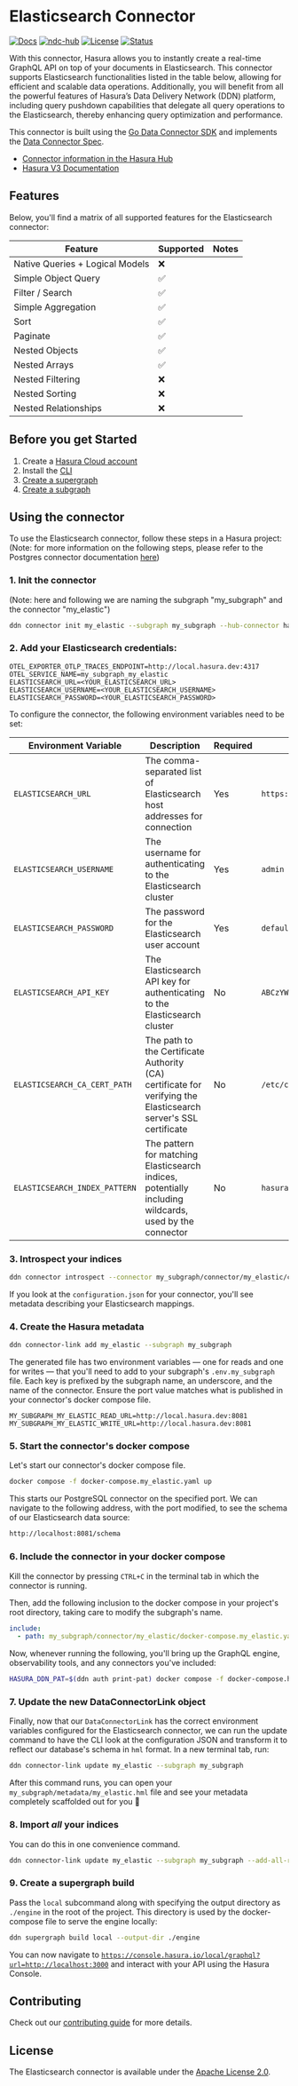 # Elasticsearch Connector

[![Docs](https://img.shields.io/badge/docs-v3.x-brightgreen.svg?style=flat)](https://hasura.io/docs/3.0/latest/connectors/elasticsearch/)
[![ndc-hub](https://img.shields.io/badge/ndc--hub-elasticsearch-blue.svg?style=flat)](https://hasura.io/connectors/ndc-elasticsearch)
[![License](https://img.shields.io/badge/license-Apache--2.0-purple.svg?style=flat)](LICENSE.txt)
[![Status](https://img.shields.io/badge/status-alpha-yellow.svg?style=flat)](./readme.md)

With this connector, Hasura allows you to instantly create a real-time GraphQL API on top of your documents in Elasticsearch. This connector supports Elasticsearch functionalities listed in the table below, allowing for efficient and scalable data operations. Additionally, you will benefit from all the powerful features of Hasura’s Data Delivery Network (DDN) platform, including query pushdown capabilities that delegate all query operations to the Elasticsearch, thereby enhancing query optimization and performance.

This connector is built using the [Go Data Connector SDK](https://github.com/hasura/ndc-sdk-go) and implements the [Data Connector Spec](https://github.com/hasura/ndc-spec).

- [Connector information in the Hasura Hub](https://hasura.io/connectors/elasticsearch)
- [Hasura V3 Documentation](https://hasura.io/docs/3.0)

## Features

Below, you'll find a matrix of all supported features for the Elasticsearch connector:

<!-- DocDB matrix -->

| Feature                         | Supported | Notes |
| ------------------------------- | --------- | ----- |
| Native Queries + Logical Models | ❌         |       |
| Simple Object Query             | ✅         |       |
| Filter / Search                 | ✅         |       |
| Simple Aggregation              | ✅         |       |
| Sort                            | ✅         |       |
| Paginate                        | ✅         |       |
| Nested Objects                  | ✅         |       |
| Nested Arrays                   | ✅         |       |
| Nested Filtering                | ❌         |       |
| Nested Sorting                  | ❌         |       |
| Nested Relationships            | ❌         |       |


## Before you get Started

1. Create a [Hasura Cloud account](https://console.hasura.io)
2. Install the [CLI](https://hasura.io/docs/3.0/cli/installation/)
3. [Create a supergraph](https://hasura.io/docs/3.0/getting-started/init-supergraph)
4. [Create a subgraph](https://hasura.io/docs/3.0/getting-started/init-subgraph)

## Using the connector

To use the Elasticsearch connector, follow these steps in a Hasura project:
(Note: for more information on the following steps, please refer to the Postgres connector documentation [here](https://hasura.io/docs/3.0/getting-started/connect-to-data/connect-a-source))


### 1. Init the connector
(Note: here and following we are naming the subgraph "my_subgraph" and the connector "my_elastic")

   ```bash
   ddn connector init my_elastic --subgraph my_subgraph --hub-connector hasura/elasticsearch
   ```

### 2. Add your Elasticsearch credentials:

```env title="my_subgraph/connector/my_elastic/.env.local"
OTEL_EXPORTER_OTLP_TRACES_ENDPOINT=http://local.hasura.dev:4317
OTEL_SERVICE_NAME=my_subgraph_my_elastic
ELASTICSEARCH_URL=<YOUR_ELASTICSEARCH_URL>
ELASTICSEARCH_USERNAME=<YOUR_ELASTICSEARCH_USERNAME>
ELASTICSEARCH_PASSWORD=<YOUR_ELASTICSEARCH_PASSWORD>
```

To configure the connector, the following environment variables need to be set:

| Environment Variable          | Description                                                                                                     | Required | Example Value                                                  |
| ----------------------------- | --------------------------------------------------------------------------------------------------------------- | -------- | -------------------------------------------------------------- |
| `ELASTICSEARCH_URL`           | The comma-separated list of Elasticsearch host addresses for connection                                         | Yes      | `https://example.es.gcp.cloud.es.io:9200`                      |
| `ELASTICSEARCH_USERNAME`      | The username for authenticating to the Elasticsearch cluster                                                    | Yes      | `admin`                                                        |
| `ELASTICSEARCH_PASSWORD`      | The password for the Elasticsearch user account                                                                 | Yes      | `default`                                                      |
| `ELASTICSEARCH_API_KEY`       | The Elasticsearch API key for authenticating to the Elasticsearch cluster                                       | No       | `ABCzYWk0NEI0aDRxxxxxxxxxx1k6LWVQa2gxMUpRTUstbjNwTFIzbGoyUQ==` |
| `ELASTICSEARCH_CA_CERT_PATH`  | The path to the Certificate Authority (CA) certificate for verifying the Elasticsearch server's SSL certificate | No       | `/etc/connector/cacert.pem`                                    |
| `ELASTICSEARCH_INDEX_PATTERN` | The pattern for matching Elasticsearch indices, potentially including wildcards, used by the connector          | No       | `hasura*`                                                      |


### 3. Introspect your indices

```bash title="From the root of your project run:"
ddn connector introspect --connector my_subgraph/connector/my_elastic/connector.yaml
```

If you look at the `configuration.json` for your connector, you'll see metadata describing your Elasticsearch mappings.

### 4. Create the Hasura metadata

```bash title="Run the following from the root of your project:"
ddn connector-link add my_elastic --subgraph my_subgraph
```

The generated file has two environment variables — one for reads and one for writes — that you'll need to add to your
subgraph's `.env.my_subgraph` file. Each key is prefixed by the subgraph name, an underscore, and the name of the
connector. Ensure the port value matches what is published in your connector's docker compose file.

```env title="my_subgraph/.env.my_subgraph"
MY_SUBGRAPH_MY_ELASTIC_READ_URL=http://local.hasura.dev:8081
MY_SUBGRAPH_MY_ELASTIC_WRITE_URL=http://local.hasura.dev:8081
```

### 5. Start the connector's docker compose

Let's start our connector's docker compose file.

```bash title="Run the following from the connector's subdirectory inside a subgraph:"
docker compose -f docker-compose.my_elastic.yaml up
```

This starts our PostgreSQL connector on the specified port. We can navigate to the following address, with the port
modified, to see the schema of our Elasticsearch data source:

```bash
http://localhost:8081/schema
```

### 6. Include the connector in your docker compose

Kill the connector by pressing `CTRL+C` in the terminal tab in which the connector is running.

Then, add the following inclusion to the docker compose in your project's root directory, taking care to modify the
subgraph's name.

```yaml title="docker-compose.hasura.yaml"
include:
  - path: my_subgraph/connector/my_elastic/docker-compose.my_elastic.yaml
```

Now, whenever running the following, you'll bring up the GraphQL engine, observability tools, and any connectors you've
included:

```bash title="From the root of your project, run:"
HASURA_DDN_PAT=$(ddn auth print-pat) docker compose -f docker-compose.hasura.yaml watch
```

### 7. Update the new DataConnectorLink object

Finally, now that our `DataConnectorLink` has the correct environment variables configured for the Elasticsearch connector,
we can run the update command to have the CLI look at the configuration JSON and transform it to reflect our database's
schema in `hml` format. In a new terminal tab, run:

```bash title="From the root of your project, run:"
ddn connector-link update my_elastic --subgraph my_subgraph
```

After this command runs, you can open your `my_subgraph/metadata/my_elastic.hml` file and see your metadata completely
scaffolded out for you 🎉

### 8. Import _all_ your indices

You can do this in one convenience command.

```bash title="From the root of your project, run:"
ddn connector-link update my_elastic --subgraph my_subgraph --add-all-resources
```

### 9. Create a supergraph build

Pass the `local` subcommand along with specifying the output directory as `./engine` in the root of the project. This
directory is used by the docker-compose file to serve the engine locally:

```bash title="From the root of your project, run:"
ddn supergraph build local --output-dir ./engine
```

You can now navigate to
[`https://console.hasura.io/local/graphql?url=http://localhost:3000`](https://console.hasura.io/local/graphql?url=http://localhost:3000)
and interact with your API using the Hasura Console.


## Contributing

Check out our [contributing guide](./docs/contributing.md) for more details.

## License

The Elasticsearch connector is available under the [Apache License 2.0](https://www.apache.org/licenses/LICENSE-2.0).
